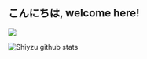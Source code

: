 <h2>こんにちは, welcome here!</h2>

<img max-width="400" src="https://github.com/shiyzu/shiyzu/blob/master/ne.png"/>
 

![Shiyzu github stats](https://bad-apple-github-readme.vercel.app/api?show_bg=1&username=qyu4x)

<!--![Top Langs](https://github-readme-stats.vercel.app/api/top-langs/?username=qyu4x&layout=compact)--!>

<br>

